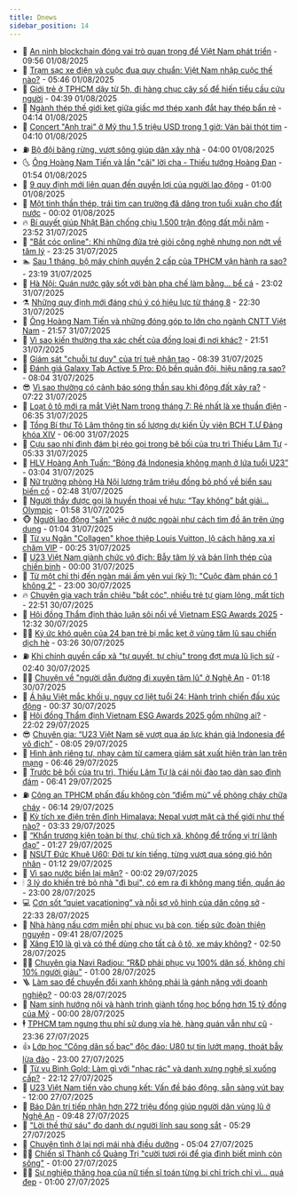 ```yaml
---
title: Dnews
sidebar_position: 14
---
```


<!-- dantri-dnews:START -->
- 🤠 [An ninh blockchain đóng vai trò quan trọng để Việt Nam phát triển](https://dantri.com.vn/cong-nghe/an-ninh-blockchain-dong-vai-tro-quan-trong-de-viet-nam-phat-trien-20250801141551202.htm) - 09:56 01/08/2025
- 🌈 [Trạm sạc xe điện và cuộc đua quy chuẩn: Việt Nam nhập cuộc thế nào?](https://dantri.com.vn/khoa-hoc/tram-sac-xe-dien-va-cuoc-dua-quy-chuan-viet-nam-nhap-cuoc-the-nao-20250730143538926.htm) - 05:46 01/08/2025
- 🐎 [Giới trẻ ở TPHCM dậy từ 5h, đi hàng chục cây số để hiến tiểu cầu cứu người](https://dantri.com.vn/suc-khoe/gioi-tre-o-tphcm-day-tu-5h-di-hang-chuc-cay-so-de-hien-tieu-cau-cuu-nguoi-20250801103039835.htm) - 04:39 01/08/2025
- 👹 [Ngành thép thế giới kẹt giữa giấc mơ thép xanh đắt hay thép bẩn rẻ](https://dantri.com.vn/kinh-doanh/nganh-thep-the-gioi-ket-giua-giac-mo-thep-xanh-dat-hay-thep-ban-re-20250729214943879.htm) - 04:14 01/08/2025
- 🫶 [Concert &quot;Anh trai&quot; ở Mỹ thu 1,5 triệu USD trong 1 giờ: Ván bài thót tim](https://dantri.com.vn/giai-tri/concert-anh-trai-o-my-thu-15-trieu-usd-trong-1-gio-van-bai-thot-tim-20250801003804600.htm) - 04:10 01/08/2025
- ⛽️ [Bộ đội băng rừng, vượt sông giúp dân xây nhà](https://dantri.com.vn/lao-dong-viec-lam/bo-doi-bang-rung-vuot-song-giup-dan-xay-nha-20250730113818774.htm) - 04:00 01/08/2025
- 🌜 [Ông Hoàng Nam Tiến và lần &quot;cãi&quot; lời cha - Thiếu tướng Hoàng Đan](https://dantri.com.vn/doi-song/ong-hoang-nam-tien-va-lan-cai-loi-cha-thieu-tuong-hoang-dan-20250731210310566.htm) - 01:54 01/08/2025
- 💪 [9 quy định mới liên quan đến quyền lợi của người lao động](https://dantri.com.vn/lao-dong-viec-lam/9-quy-dinh-moi-lien-quan-den-quyen-loi-cua-nguoi-lao-dong-20250731100922410.htm) - 01:00 01/08/2025
- 🎊 [Một tinh thần thép, trái tim can trường đã dâng trọn tuổi xuân cho đất nước](https://dantri.com.vn/tam-long-nhan-ai/mot-tinh-than-thep-trai-tim-can-truong-da-dang-tron-tuoi-xuan-cho-dat-nuoc-20250729123057227.htm) - 00:02 01/08/2025
- 🔥 [Bí quyết giúp Nhật Bản chống chịu 1.500 trận động đất mỗi năm](https://dantri.com.vn/khoa-hoc/bi-quyet-giup-nhat-ban-chong-chiu-1500-tran-dong-dat-moi-nam-20250731111033316.htm) - 23:52 31/07/2025
- 👀 [&quot;Bắt cóc online&quot;: Khi những đứa trẻ giỏi công nghệ nhưng non nớt về tâm lý](https://dantri.com.vn/phap-luat/bat-coc-online-khi-nhung-dua-tre-gioi-cong-nghe-nhung-non-not-ve-tam-ly-20250801002519731.htm) - 23:25 31/07/2025
- 🏊 [Sau 1 tháng, bộ máy chính quyền 2 cấp của TPHCM vận hành ra sao?](https://dantri.com.vn/noi-vu/sau-1-thang-bo-may-chinh-quyen-2-cap-cua-tphcm-van-hanh-ra-sao-20250731215704806.htm) - 23:19 31/07/2025
- 🥸 [Hà Nội: Quán nước gây sốt với bàn pha chế làm bằng… bể cá](https://dantri.com.vn/du-lich/ha-noi-quan-nuoc-gay-sot-voi-ban-pha-che-lam-bang-be-ca-20250730143451422.htm) - 23:02 31/07/2025
- ⚗️ [Những quy định mới đáng chú ý có hiệu lực từ tháng 8](https://dantri.com.vn/xa-hoi/nhung-quy-dinh-moi-dang-chu-y-co-hieu-luc-tu-thang-8-20250731162837445.htm) - 22:30 31/07/2025
- 🐲 [Ông Hoàng Nam Tiến và những đóng góp to lớn cho ngành CNTT Việt Nam](https://dantri.com.vn/cong-nghe/ong-hoang-nam-tien-va-nhung-dong-gop-to-lon-cho-nganh-cntt-viet-nam-20250801010848352.htm) - 21:57 31/07/2025
- 🌁 [Vì sao kiến thường tha xác chết của đồng loại đi nơi khác?](https://dantri.com.vn/khoa-hoc/vi-sao-kien-thuong-tha-xac-chet-cua-dong-loai-di-noi-khac-20250801035516382.htm) - 21:51 31/07/2025
- 🧐 [Giám sát &quot;chuỗi tư duy&quot; của trí tuệ nhân tạo](https://dantri.com.vn/cong-nghe/giam-sat-chuoi-tu-duy-cua-tri-tue-nhan-tao-20250731151403739.htm) - 08:39 31/07/2025
- 👹 [Đánh giá Galaxy Tab Active 5 Pro: Độ bền quân đội, hiệu năng ra sao?](https://dantri.com.vn/cong-nghe/danh-gia-galaxy-tab-active-5-pro-do-ben-quan-doi-hieu-nang-ra-sao-20250729134240071.htm) - 08:04 31/07/2025
- 😎 [Vì sao thường có cảnh báo sóng thần sau khi động đất xảy ra?](https://dantri.com.vn/khoa-hoc/vi-sao-thuong-co-canh-bao-song-than-sau-khi-dong-dat-xay-ra-20250731090551527.htm) - 07:22 31/07/2025
- 🤭 [Loạt ô tô mới ra mắt Việt Nam trong tháng 7: Rẻ nhất là xe thuần điện](https://dantri.com.vn/o-to-xe-may/loat-o-to-moi-ra-mat-viet-nam-trong-thang-7-re-nhat-la-xe-thuan-dien-20250731112552961.htm) - 06:35 31/07/2025
- 🦣 [Tổng Bí thư Tô Lâm thông tin số lượng dự kiến Ủy viên BCH T.Ư Đảng khóa XIV](https://dantri.com.vn/xa-hoi/tong-bi-thu-to-lam-thong-tin-so-luong-du-kien-uy-vien-bch-tu-dang-khoa-xiv-20250731125500983.htm) - 06:00 31/07/2025
- 🙉 [Cựu sao nhí đình đám bị réo gọi trong bê bối của trụ trì Thiếu Lâm Tự](https://dantri.com.vn/giai-tri/cuu-sao-nhi-dinh-dam-bi-reo-goi-trong-be-boi-cua-tru-tri-thieu-lam-tu-20250731094113424.htm) - 05:33 31/07/2025
- 🗽 [HLV Hoàng Anh Tuấn: “Bóng đá Indonesia không mạnh ở lứa tuổi U23”](https://dantri.com.vn/the-thao/hlv-hoang-anh-tuan-bong-da-indonesia-khong-manh-o-lua-tuoi-u23-20250731002307696.htm) - 03:04 31/07/2025
- 🐻 [Nữ trưởng phòng Hà Nội lương trăm triệu đồng bỏ phố về biển sau biến cố](https://dantri.com.vn/doi-song/nu-truong-phong-ha-noi-luong-tram-trieu-dong-bo-pho-ve-bien-sau-bien-co-20250730202248341.htm) - 02:48 31/07/2025
- 🫣 [Người thầy được gọi là huyền thoại về hưu: “Tay không” bắt giải… Olympic](https://dantri.com.vn/giao-duc/nguoi-thay-duoc-goi-la-huyen-thoai-ve-huu-tay-khong-bat-giai-olympic-20250731080624013.htm) - 01:58 31/07/2025
- 🐵 [Người lao động &quot;săn&quot; việc ở nước ngoài như cách tìm đồ ăn trên ứng dụng](https://dantri.com.vn/lao-dong-viec-lam/nguoi-lao-dong-san-viec-o-nuoc-ngoai-nhu-cach-tim-do-an-tren-ung-dung-20250730185639019.htm) - 01:04 31/07/2025
- 🥷 [Từ vụ Ngân &quot;Collagen&quot; khoe thiệp Louis Vuitton, lộ cách hãng xa xỉ chăm VIP](https://dantri.com.vn/kinh-doanh/tu-vu-ngan-collagen-khoe-thiep-louis-vuitton-lo-cach-hang-xa-xi-cham-vip-20250730114125820.htm) - 00:25 31/07/2025
- 🐻 [U23 Việt Nam giành chức vô địch: Bẫy tâm lý và bản lĩnh thép của chiến binh](https://dantri.com.vn/the-thao/u23-viet-nam-gianh-chuc-vo-dich-bay-tam-ly-va-ban-linh-thep-cua-chien-binh-20250731022705655.htm) - 00:00 31/07/2025
- 🥸 [Từ một chỉ thị đến ngàn mái ấm yên vui &lpar;kỳ 1&rpar;: &quot;Cuộc đàm phán có 1 không 2&quot;](https://dantri.com.vn/lao-dong-viec-lam/tu-mot-chi-thi-den-ngan-mai-am-yen-vui-ky-1-cuoc-dam-phan-co-1-khong-2-20250730112057288.htm) - 23:00 30/07/2025
- 🔥 [Chuyên gia vạch trần chiêu &quot;bắt cóc&quot;, nhiều trẻ tự giam lỏng, mất tích](https://dantri.com.vn/doi-song/chuyen-gia-vach-tran-chieu-bat-coc-nhieu-tre-tu-giam-long-mat-tich-20250730213038371.htm) - 22:51 30/07/2025
- 🥰 [Hội đồng Thẩm định thảo luận sôi nổi về Vietnam ESG Awards 2025](https://dantri.com.vn/kinh-doanh/hoi-dong-tham-dinh-thao-luan-soi-noi-ve-vietnam-esg-awards-2025-20250730173218761.htm) - 12:32 30/07/2025
- 👨‍🏫 [Ký ức khó quên của 24 bạn trẻ bị mắc kẹt ở vùng tâm lũ sau chiến dịch hè](https://dantri.com.vn/doi-song/ky-uc-kho-quen-cua-24-ban-tre-bi-mac-ket-o-vung-tam-lu-sau-chien-dich-he-20250730080430308.htm) - 03:26 30/07/2025
- ⛽️ [Khi chính quyền cấp xã &quot;tự quyết, tự chịu&quot; trong đợt mưa lũ lịch sử](https://dantri.com.vn/xa-hoi/khi-chinh-quyen-cap-xa-tu-quyet-tu-chiu-trong-dot-mua-lu-lich-su-20250730085835817.htm) - 02:40 30/07/2025
- 🧑‍💻 [Chuyện về &quot;người dẫn đường đi xuyên tâm lũ&quot; ở Nghệ An](https://dantri.com.vn/xa-hoi/chuyen-ve-nguoi-dan-duong-di-xuyen-tam-lu-o-nghe-an-20250729162138567.htm) - 01:18 30/07/2025
- 💪 [Á hậu Việt mắc khối u, nguy cơ liệt tuổi 24: Hành trình chiến đấu xúc động](https://dantri.com.vn/giai-tri/a-hau-viet-mac-khoi-u-nguy-co-liet-tuoi-24-hanh-trinh-chien-dau-xuc-dong-20250730011202674.htm) - 00:37 30/07/2025
- 🔭 [Hội đồng Thẩm định Vietnam ESG Awards 2025 gồm những ai?](https://dantri.com.vn/kinh-doanh/hoi-dong-tham-dinh-vietnam-esg-awards-2025-gom-nhung-ai-20250729134823546.htm) - 22:02 29/07/2025
- 😎 [Chuyên gia: “U23 Việt Nam sẽ vượt qua áp lực khán giả Indonesia để vô địch”](https://dantri.com.vn/the-thao/chuyen-gia-u23-viet-nam-se-vuot-qua-ap-luc-khan-gia-indonesia-de-vo-dich-20250729002151842.htm) - 08:05 29/07/2025
- 🦩 [Hình ảnh riêng tư, nhạy cảm từ camera giám sát xuất hiện tràn lan trên mạng](https://dantri.com.vn/cong-nghe/hinh-anh-rieng-tu-nhay-cam-tu-camera-giam-sat-xuat-hien-tran-lan-tren-mang-20250729133049281.htm) - 06:46 29/07/2025
- 🐻 [Trước bê bối của trụ trì, Thiếu Lâm Tự là cái nôi đào tạo dàn sao đình đám](https://dantri.com.vn/giai-tri/truoc-be-boi-cua-tru-tri-thieu-lam-tu-la-cai-noi-dao-tao-dan-sao-dinh-dam-20250729103915243.htm) - 06:41 29/07/2025
- ⛽️ [Công an TPHCM phấn đấu không còn “điểm mù” về phòng cháy chữa cháy](https://dantri.com.vn/xa-hoi/cong-an-tphcm-phan-dau-khong-con-diem-mu-ve-phong-chay-chua-chay-20250729095642072.htm) - 06:14 29/07/2025
- 📝 [Kỳ tích xe điện trên đỉnh Himalaya: Nepal vượt mặt cả thế giới như thế nào?](https://dantri.com.vn/kinh-doanh/ky-tich-xe-dien-tren-dinh-himalaya-nepal-vuot-mat-ca-the-gioi-nhu-the-nao-20250728234434601.htm) - 03:33 29/07/2025
- 💯 [“Khẩn trương kiện toàn bí thư, chủ tịch xã, không để trống vị trí lãnh đạo”](https://dantri.com.vn/xa-hoi/khan-truong-kien-toan-bi-thu-chu-tich-xa-khong-de-trong-vi-tri-lanh-dao-20250729080902786.htm) - 01:27 29/07/2025
- 🤠 [NSƯT Đức Khuê U60: Đời tư kín tiếng, từng vượt qua sóng gió hôn nhân](https://dantri.com.vn/giai-tri/nsut-duc-khue-u60-doi-tu-kin-tieng-tung-vuot-qua-song-gio-hon-nhan-20250729010823786.htm) - 01:12 29/07/2025
- 🧐 [Vì sao nước biển lại mặn?](https://dantri.com.vn/khoa-hoc/vi-sao-nuoc-bien-lai-man-20250728150749578.htm) - 00:02 29/07/2025
- 🕯 [3 lý do khiến trẻ bỏ nhà &quot;đi bụi&quot;, có em ra đi không mang tiền, quần áo](https://dantri.com.vn/giao-duc/3-ly-do-khien-tre-bo-nha-di-bui-co-em-ra-di-khong-mang-tien-quan-ao-20250728154134091.htm) - 23:00 28/07/2025
- 💻 [Cơn sốt “quiet vacationing” và nỗi sợ vô hình của dân công sở](https://dantri.com.vn/kinh-doanh/con-sot-quiet-vacationing-va-noi-so-vo-hinh-cua-dan-cong-so-20250717210601943.htm) - 22:33 28/07/2025
- 🌋 [Nhà hàng nấu cơm miễn phí phục vụ bà con, tiếp sức đoàn thiện nguyện](https://dantri.com.vn/xa-hoi/nha-hang-nau-com-mien-phi-phuc-vu-ba-con-tiep-suc-doan-thien-nguyen-20250728152529935.htm) - 09:41 28/07/2025
- 🤖 [Xăng E10 là gì và có thể dùng cho tất cả ô tô, xe máy không?](https://dantri.com.vn/o-to-xe-may/xang-e10-la-gi-va-co-the-dung-cho-tat-ca-o-to-xe-may-khong-20250725115710222.htm) - 02:50 28/07/2025
- 🧑‍💻 [Chuyên gia Navi Radjou: “​​R&amp;D phải phục vụ 100% dân số, không chỉ 10% người giàu”](https://dantri.com.vn/kinh-doanh/chuyen-gia-navi-radjou-rd-phai-phuc-vu-100-dan-so-khong-chi-10-nguoi-giau-20250727155143183.htm) - 01:00 28/07/2025
- 🪜 [Làm sao để chuyển đổi xanh không phải là gánh nặng với doanh nghiệp?](https://dantri.com.vn/kinh-doanh/lam-sao-de-chuyen-doi-xanh-khong-phai-la-ganh-nang-voi-doanh-nghiep-20250725151134205.htm) - 00:03 28/07/2025
- 🚀 [Nam sinh hướng nội và hành trình giành tổng học bổng hơn 15 tỷ đồng của Mỹ](https://dantri.com.vn/giao-duc/nam-sinh-huong-noi-va-hanh-trinh-gianh-tong-hoc-bong-hon-15-ty-dong-cua-my-20250728002841799.htm) - 00:00 28/07/2025
- 🕴 [TPHCM tạm ngưng thu phí sử dụng vỉa hè, hàng quán vẫn như cũ](https://dantri.com.vn/xa-hoi/tphcm-tam-ngung-thu-phi-su-dung-via-he-hang-quan-van-nhu-cu-20250727103805637.htm) - 23:36 27/07/2025
- 👍 [Lớp học “Công dân số bạc” độc đáo: U80 tự tin lướt mạng, thoát bẫy lừa đảo](https://dantri.com.vn/giao-duc/lop-hoc-cong-dan-so-bac-doc-dao-u80-tu-tin-luot-mang-thoat-bay-lua-dao-20250727202245869.htm) - 23:00 27/07/2025
- 🥳 [Từ vụ Bình Gold: Làm gì với &quot;nhạc rác&quot; và danh xưng nghệ sĩ xuống cấp?](https://dantri.com.vn/giai-tri/tu-vu-binh-gold-lam-gi-voi-nhac-rac-va-danh-xung-nghe-si-xuong-cap-20250724154335905.htm) - 22:12 27/07/2025
- 🥳 [U23 Việt Nam tiến vào chung kết: Vấn đề báo động, sẵn sàng vút bay](https://dantri.com.vn/the-thao/u23-viet-nam-tien-vao-chung-ket-van-de-bao-dong-san-sang-vut-bay-20250727000933220.htm) - 12:00 27/07/2025
- 🦩 [Báo Dân trí tiếp nhận hơn 272 triệu đồng giúp người dân vùng lũ ở Nghệ An](https://dantri.com.vn/tam-long-nhan-ai/bao-dan-tri-tiep-nhan-hon-272-trieu-dong-giup-nguoi-dan-vung-lu-o-nghe-an-20250727152710156.htm) - 09:48 27/07/2025
- 🗽 [&quot;Lời thề thứ sáu&quot; đo danh dự người lính sau song sắt](https://dantri.com.vn/lao-dong-viec-lam/loi-the-thu-sau-do-danh-du-nguoi-linh-sau-song-sat-20250727114732556.htm) - 05:29 27/07/2025
- 🤖 [Chuyện tình ở lại nơi mái nhà điều dưỡng](https://dantri.com.vn/xa-hoi/chuyen-tinh-o-lai-noi-mai-nha-dieu-duong-20250726180716581.htm) - 05:04 27/07/2025
- 🧑‍🏫 [Chiến sĩ Thành cổ Quảng Trị &quot;cười tươi rói để gia đình biết mình còn sống&quot;](https://dantri.com.vn/lao-dong-viec-lam/chien-si-thanh-co-quang-tri-cuoi-tuoi-roi-de-gia-dinh-biet-minh-con-song-20250726213907279.htm) - 01:00 27/07/2025
- 👨‍🏫 [Sự nghiệp thăng hoa của nữ tiến sĩ toán từng bị chỉ trích chỉ vì... quá đẹp](https://dantri.com.vn/giao-duc/su-nghiep-thang-hoa-cua-nu-tien-si-toan-tung-bi-chi-trich-chi-vi-qua-dep-20250726170613924.htm) - 01:00 27/07/2025<!-- dantri-dnews:END -->
